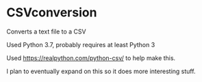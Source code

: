 # CSVconversion
Converts a text file to a CSV

Used Python 3.7, probably requires at least Python 3

Used https://realpython.com/python-csv/ to help make this. 

I plan to eventually expand on this so it does more interesting stuff.
